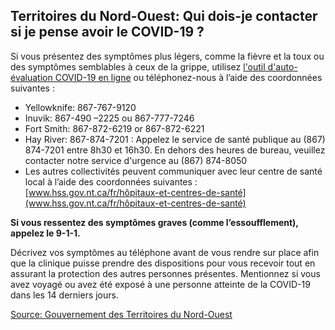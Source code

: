 ## Territoires du Nord-Ouest: Qui dois-je contacter si je pense avoir le COVID-19 ?

Si vous présentez des symptômes plus légers, comme la fièvre et la toux ou des symptômes semblables à ceux de la grippe, utilisez [l'outil d'auto-évaluation COVID-19 en ligne](https://www.hss.gov.nt.ca/en/services/coronavirus-disease-covid-19/nwt-online-covid-19-self-assessment-tool) ou téléphonez-nous à l’aide des coordonnées suivantes :

- Yellowknife: 867-767-9120
- Inuvik: 867-490 –2225 ou 867-777-7246
- Fort Smith: 867-872-6219 or 867-872-6221
- Hay River: 867-874-7201 : Appelez le service de santé publique au (867) 874-7201 entre 8h30 et 16h30. En dehors des heures de bureau, veuillez contacter notre service d'urgence au (867) 874-8050
- Les autres collectivités peuvent communiquer avec leur centre de santé local à l’aide des coordonnées suivantes : [www.hss.gov.nt.ca/fr/hôpitaux-et-centres-de-santé](www.hss.gov.nt.ca/fr/hôpitaux-et-centres-de-santé)

**Si vous ressentez des symptômes graves (comme l’essoufflement), appelez le 9-1-1.**

Décrivez vos symptômes au téléphone avant de vous rendre sur place afin que la clinique puisse prendre des dispositions pour vous recevoir tout en assurant la protection des autres personnes présentes. Mentionnez si vous avez voyagé ou avez été exposé à une personne atteinte de la COVID-19 dans les 14 derniers jours.

[Source: Gouvernement des Territoires du Nord-Ouest](https://www.hss.gov.nt.ca/fr/services/maladie-%C3%A0-coronavirus-covid-19/faq-sur-la-maladie-%C3%A0-coronavirus-covid-19)
